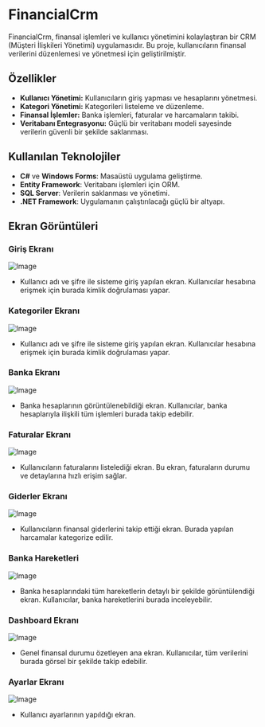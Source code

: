 # FinancialCrm

FinancialCrm, finansal işlemleri ve kullanıcı yönetimini kolaylaştıran bir CRM (Müşteri İlişkileri Yönetimi) uygulamasıdır. Bu proje, kullanıcıların finansal verilerini düzenlemesi ve yönetmesi için geliştirilmiştir.

## Özellikler

- **Kullanıcı Yönetimi:** Kullanıcıların giriş yapması ve hesaplarını yönetmesi.
- **Kategori Yönetimi:** Kategorileri listeleme ve düzenleme.
- **Finansal İşlemler:** Banka işlemleri, faturalar ve harcamaların takibi.
- **Veritabanı Entegrasyonu:** Güçlü bir veritabanı modeli sayesinde verilerin güvenli bir şekilde saklanması.

## Kullanılan Teknolojiler

- **C#** ve **Windows Forms**: Masaüstü uygulama geliştirme.
- **Entity Framework**: Veritabanı işlemleri için ORM.
- **SQL Server**: Verilerin saklanması ve yönetimi.
- **.NET Framework**: Uygulamanın çalıştırılacağı güçlü bir altyapı.

## Ekran Görüntüleri
### Giriş Ekranı
![Image](https://github.com/user-attachments/assets/7ade45a7-f2ed-4194-bc80-294f0a069ed4)
- Kullanıcı adı ve şifre ile sisteme giriş yapılan ekran. Kullanıcılar hesabına erişmek için burada kimlik doğrulaması yapar.

### Kategoriler Ekranı
![Image](https://github.com/user-attachments/assets/c633ec7c-c34a-48b4-a266-2e717f82661a)
- Kullanıcı adı ve şifre ile sisteme giriş yapılan ekran. Kullanıcılar hesabına erişmek için burada kimlik doğrulaması yapar.
### Banka Ekranı
![Image](https://github.com/user-attachments/assets/3b1f7421-b61b-4495-991d-1734570e7d0b)
- Banka hesaplarının görüntülenebildiği ekran. Kullanıcılar, banka hesaplarıyla ilişkili tüm işlemleri burada takip edebilir.
### Faturalar Ekranı
![Image](https://github.com/user-attachments/assets/3c8a1fac-fbc3-4251-8fb4-72a573ae5c0a)
- Kullanıcıların faturalarını listelediği ekran. Bu ekran, faturaların durumu ve detaylarına hızlı erişim sağlar.
### Giderler Ekranı
![Image](https://github.com/user-attachments/assets/72f13b68-5c94-415f-82e0-8f9ff9a320ca)
- Kullanıcıların finansal giderlerini takip ettiği ekran. Burada yapılan harcamalar kategorize edilir.
### Banka Hareketleri
![Image](https://github.com/user-attachments/assets/0116f99b-6447-4314-837b-e5fcc4bfa8cb)
- Banka hesaplarındaki tüm hareketlerin detaylı bir şekilde görüntülendiği ekran. Kullanıcılar, banka hareketlerini burada inceleyebilir.
### Dashboard Ekranı
![Image](https://github.com/user-attachments/assets/a719d89e-fcbd-4090-95f1-352c65d058dc)
- Genel finansal durumu özetleyen ana ekran. Kullanıcılar, tüm verilerini burada görsel bir şekilde takip edebilir.
### Ayarlar Ekranı
![Image](https://github.com/user-attachments/assets/d79eb10a-2388-42ef-bd15-ff000746d647)
- Kullanıcı ayarlarının yapıldığı ekran.
